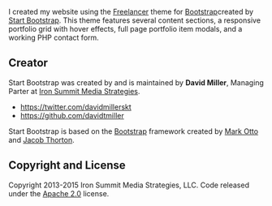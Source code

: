 I created my website using the [Freelancer](http://startbootstrap.com/template-overviews/freelancer/) theme for [Bootstrap](http://getbootstrap.com/)created by [Start Bootstrap](http://startbootstrap.com/). This theme features several content sections, a responsive portfolio grid with hover effects, full page portfolio item modals, and a working PHP contact form.

## Creator

Start Bootstrap was created by and is maintained by **David Miller**, Managing Parter at [Iron Summit Media Strategies](http://www.ironsummitmedia.com/).

* https://twitter.com/davidmillerskt
* https://github.com/davidtmiller

Start Bootstrap is based on the [Bootstrap](http://getbootstrap.com/) framework created by [Mark Otto](https://twitter.com/mdo) and [Jacob Thorton](https://twitter.com/fat).

## Copyright and License

Copyright 2013-2015 Iron Summit Media Strategies, LLC. Code released under the [Apache 2.0](https://github.com/IronSummitMedia/startbootstrap-freelancer/blob/gh-pages/LICENSE) license.
